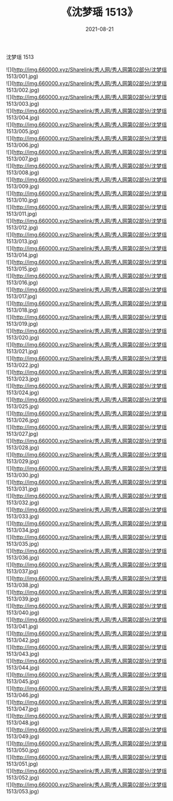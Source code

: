 ﻿---
layout: post
title:  《沈梦瑶 1513》
date:   2021-08-21
img: http://img.660000.xyz/Sharelink/秀人网/秀人网第02部分/沈梦瑶 1513/000.jpg
categories: [美女, 清纯, 唯美]
---

沈梦瑶 1513

  ![](http://img.660000.xyz/Sharelink/秀人网/秀人网第02部分/沈梦瑶 1513/001.jpg) <br> ![](http://img.660000.xyz/Sharelink/秀人网/秀人网第02部分/沈梦瑶 1513/002.jpg) <br> ![](http://img.660000.xyz/Sharelink/秀人网/秀人网第02部分/沈梦瑶 1513/003.jpg) <br> ![](http://img.660000.xyz/Sharelink/秀人网/秀人网第02部分/沈梦瑶 1513/004.jpg) <br> ![](http://img.660000.xyz/Sharelink/秀人网/秀人网第02部分/沈梦瑶 1513/005.jpg) <br> ![](http://img.660000.xyz/Sharelink/秀人网/秀人网第02部分/沈梦瑶 1513/006.jpg) <br> ![](http://img.660000.xyz/Sharelink/秀人网/秀人网第02部分/沈梦瑶 1513/007.jpg) <br> ![](http://img.660000.xyz/Sharelink/秀人网/秀人网第02部分/沈梦瑶 1513/008.jpg) <br> ![](http://img.660000.xyz/Sharelink/秀人网/秀人网第02部分/沈梦瑶 1513/009.jpg) <br> ![](http://img.660000.xyz/Sharelink/秀人网/秀人网第02部分/沈梦瑶 1513/010.jpg) <br> ![](http://img.660000.xyz/Sharelink/秀人网/秀人网第02部分/沈梦瑶 1513/011.jpg) <br> ![](http://img.660000.xyz/Sharelink/秀人网/秀人网第02部分/沈梦瑶 1513/012.jpg) <br> ![](http://img.660000.xyz/Sharelink/秀人网/秀人网第02部分/沈梦瑶 1513/013.jpg) <br> ![](http://img.660000.xyz/Sharelink/秀人网/秀人网第02部分/沈梦瑶 1513/014.jpg) <br> ![](http://img.660000.xyz/Sharelink/秀人网/秀人网第02部分/沈梦瑶 1513/015.jpg) <br> ![](http://img.660000.xyz/Sharelink/秀人网/秀人网第02部分/沈梦瑶 1513/016.jpg) <br> ![](http://img.660000.xyz/Sharelink/秀人网/秀人网第02部分/沈梦瑶 1513/017.jpg) <br> ![](http://img.660000.xyz/Sharelink/秀人网/秀人网第02部分/沈梦瑶 1513/018.jpg) <br> ![](http://img.660000.xyz/Sharelink/秀人网/秀人网第02部分/沈梦瑶 1513/019.jpg) <br> ![](http://img.660000.xyz/Sharelink/秀人网/秀人网第02部分/沈梦瑶 1513/020.jpg) <br> ![](http://img.660000.xyz/Sharelink/秀人网/秀人网第02部分/沈梦瑶 1513/021.jpg) <br> ![](http://img.660000.xyz/Sharelink/秀人网/秀人网第02部分/沈梦瑶 1513/022.jpg) <br> ![](http://img.660000.xyz/Sharelink/秀人网/秀人网第02部分/沈梦瑶 1513/023.jpg) <br> ![](http://img.660000.xyz/Sharelink/秀人网/秀人网第02部分/沈梦瑶 1513/024.jpg) <br> ![](http://img.660000.xyz/Sharelink/秀人网/秀人网第02部分/沈梦瑶 1513/025.jpg) <br> ![](http://img.660000.xyz/Sharelink/秀人网/秀人网第02部分/沈梦瑶 1513/026.jpg) <br> ![](http://img.660000.xyz/Sharelink/秀人网/秀人网第02部分/沈梦瑶 1513/027.jpg) <br> ![](http://img.660000.xyz/Sharelink/秀人网/秀人网第02部分/沈梦瑶 1513/028.jpg) <br> ![](http://img.660000.xyz/Sharelink/秀人网/秀人网第02部分/沈梦瑶 1513/029.jpg) <br> ![](http://img.660000.xyz/Sharelink/秀人网/秀人网第02部分/沈梦瑶 1513/030.jpg) <br> ![](http://img.660000.xyz/Sharelink/秀人网/秀人网第02部分/沈梦瑶 1513/031.jpg) <br> ![](http://img.660000.xyz/Sharelink/秀人网/秀人网第02部分/沈梦瑶 1513/032.jpg) <br> ![](http://img.660000.xyz/Sharelink/秀人网/秀人网第02部分/沈梦瑶 1513/033.jpg) <br> ![](http://img.660000.xyz/Sharelink/秀人网/秀人网第02部分/沈梦瑶 1513/034.jpg) <br> ![](http://img.660000.xyz/Sharelink/秀人网/秀人网第02部分/沈梦瑶 1513/035.jpg) <br> ![](http://img.660000.xyz/Sharelink/秀人网/秀人网第02部分/沈梦瑶 1513/036.jpg) <br> ![](http://img.660000.xyz/Sharelink/秀人网/秀人网第02部分/沈梦瑶 1513/037.jpg) <br> ![](http://img.660000.xyz/Sharelink/秀人网/秀人网第02部分/沈梦瑶 1513/038.jpg) <br> ![](http://img.660000.xyz/Sharelink/秀人网/秀人网第02部分/沈梦瑶 1513/039.jpg) <br> ![](http://img.660000.xyz/Sharelink/秀人网/秀人网第02部分/沈梦瑶 1513/040.jpg) <br> ![](http://img.660000.xyz/Sharelink/秀人网/秀人网第02部分/沈梦瑶 1513/041.jpg) <br> ![](http://img.660000.xyz/Sharelink/秀人网/秀人网第02部分/沈梦瑶 1513/042.jpg) <br> ![](http://img.660000.xyz/Sharelink/秀人网/秀人网第02部分/沈梦瑶 1513/043.jpg) <br> ![](http://img.660000.xyz/Sharelink/秀人网/秀人网第02部分/沈梦瑶 1513/044.jpg) <br> ![](http://img.660000.xyz/Sharelink/秀人网/秀人网第02部分/沈梦瑶 1513/045.jpg) <br> ![](http://img.660000.xyz/Sharelink/秀人网/秀人网第02部分/沈梦瑶 1513/046.jpg) <br> ![](http://img.660000.xyz/Sharelink/秀人网/秀人网第02部分/沈梦瑶 1513/047.jpg) <br> ![](http://img.660000.xyz/Sharelink/秀人网/秀人网第02部分/沈梦瑶 1513/048.jpg) <br> ![](http://img.660000.xyz/Sharelink/秀人网/秀人网第02部分/沈梦瑶 1513/049.jpg) <br> ![](http://img.660000.xyz/Sharelink/秀人网/秀人网第02部分/沈梦瑶 1513/050.jpg) <br> ![](http://img.660000.xyz/Sharelink/秀人网/秀人网第02部分/沈梦瑶 1513/051.jpg) <br> ![](http://img.660000.xyz/Sharelink/秀人网/秀人网第02部分/沈梦瑶 1513/052.jpg) <br> ![](http://img.660000.xyz/Sharelink/秀人网/秀人网第02部分/沈梦瑶 1513/053.jpg) <br>